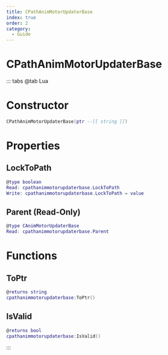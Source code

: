```yaml
---
title: CPathAnimMotorUpdaterBase
index: true
order: 2
category:
  - Guide
---
```


# CPathAnimMotorUpdaterBase

::: tabs
@tab Lua
# Constructor
```lua
CPathAnimMotorUpdaterBase(ptr --[[ string ]])
```
# Properties
## LockToPath 
```lua
@type boolean
Read: cpathanimmotorupdaterbase.LockToPath
Write: cpathanimmotorupdaterbase.LockToPath = value
```
## Parent (Read-Only)
```lua
@type CAnimMotorUpdaterBase
Read: cpathanimmotorupdaterbase.Parent
```
# Functions
## ToPtr
```lua
@returns string
cpathanimmotorupdaterbase:ToPtr()
```
## IsValid
```lua
@returns bool
cpathanimmotorupdaterbase:IsValid()
```

:::